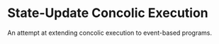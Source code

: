 # State-Update Concolic Execution

An attempt at extending concolic execution to event-based programs.

